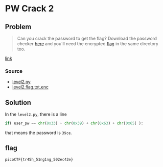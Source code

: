 # PW Crack 2
## Problem
> Can you crack the password to get the flag?
Download the password checker [here](https://artifacts.picoctf.net/c/15/level2.py) and you'll need the encrypted [flag](./https://artifacts.picoctf.net/c/15/level2.flag.txt.enc) in the same directory too.


[link](https://play.picoctf.org/practice/challenge/246)
### Source
- [level2.py](./level2.py)
- [level2.flag.txt.enc](./level2.flag.txt.enc)
## Solution
In the `level2.py`, there is a line 
```python
if( user_pw == chr(0x33) + chr(0x39) + chr(0x63) + chr(0x65) ):
```
that means the password is `39ce`.
## flag
`picoCTF{tr45h_51ng1ng_502ec42e}`